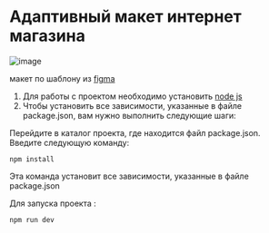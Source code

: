 # Адаптивный макет интернет магазина   
![image](https://github.com/ScherbakovM/html-css-hw-sixteen/assets/109952823/fe2c6ab7-bea6-4729-bc31-c6b344fe75bd)

макет по шаблону из [figma](https://www.figma.com/file/mnLY69cYE5cqWM5w6n5hXx/Seo-%26-Digital-Marketing-Landing-Page?type=design&node-id=190-1194&mode=design&t=g8Qzd5ptNTLbZIgX-0)

1) Для работы с проектом необходимо установить [node js ](https://nodejs.org/en/download/)   
2) Чтобы установить все зависимости, указанные в файле package.json, вам нужно выполнить следующие шаги:   

Перейдите в каталог проекта, где находится файл package.json.   
Введите следующую команду:   
```
npm install
```
Эта команда установит все зависимости, указанные в файле package.json   

Для запуска проекта :   
```
npm run dev
```
